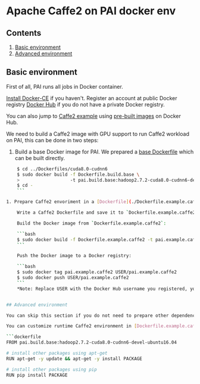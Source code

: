 # Apache Caffe2 on PAI docker env

## Contents

1. [Basic environment](#basic-environment)
2. [Advanced environment](#advanced-environment)

## Basic environment

First of all, PAI runs all jobs in Docker container.

[Install Docker-CE](https://docs.docker.com/install/linux/docker-ce/ubuntu/) if you haven't. Register an account at public Docker registry [Docker Hub](https://hub.docker.com/) if you do not have a private Docker registry.

You can also jump to [Caffe2 example](#caffe2-example) using [pre-built images](https://hub.docker.com/r/openpai/pai.example.caffe2/) on Docker Hub.

We need to build a Caffe2 image with GPU support to run Caffe2 workload on PAI, this can be done in two steps:

1. Build a base Docker image for PAI. We prepared a [base Dockerfile](../Dockerfiles/cuda8.0-cudnn6/Dockerfile.build.base) which can be built directly.

```bash
    $ cd ../Dockerfiles/cuda8.0-cudnn6
    $ sudo docker build -f Dockerfile.build.base \
    >                   -t pai.build.base:hadoop2.7.2-cuda8.0-cudnn6-devel-ubuntu16.04 .
    $ cd -
    ```

1. Prepare Caffe2 envoriment in a [Dockerfile](./Dockerfile.example.caffe2) using the base image.

    Write a Caffe2 Dockerfile and save it to `Dockerfile.example.caffe2`:

    Build the Docker image from `Dockerfile.example.caffe2`:

    ```bash
    $ sudo docker build -f Dockerfile.example.caffe2 -t pai.example.caffe2 .
    ```

    Push the Docker image to a Docker registry:

    ```bash
    $ sudo docker tag pai.example.caffe2 USER/pai.example.caffe2
    $ sudo docker push USER/pai.example.caffe2
    ```
    *Note: Replace USER with the Docker Hub username you registered, you will be required to login before pushing Docker image.*


## Advanced environment

You can skip this section if you do not need to prepare other dependencies.

You can customize runtime Caffe2 environment in [Dockerfile.example.caffe2](./Dockerfile.example.caffe2), for example, adding other dependeces in Dockerfile:

```dockerfile
FROM pai.build.base:hadoop2.7.2-cuda8.0-cudnn6-devel-ubuntu16.04

# install other packages using apt-get
RUN apt-get -y update && apt-get -y install PACKAGE

# install other packages using pip
RUN pip install PACKAGE
```